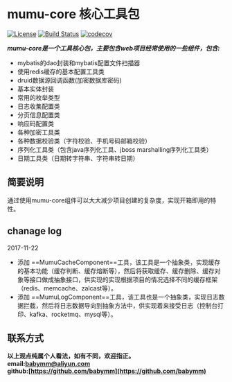 # mumu-core 核心工具包
[![License](https://img.shields.io/badge/License-Apache%202.0-blue.svg)](https://github.com/mumucommon/mumu-core/blob/master/LICENSE) 
[![Build Status](https://travis-ci.org/mumucommon/mumu-core.svg?branch=master)](https://travis-ci.org/mumucommon/mumu-core)
[![codecov](https://codecov.io/gh/mumucommon/mumu-zbus/branch/master/graph/badge.svg)](https://codecov.io/gh/mumucommon/mumu-core)

***mumu-core是一个工具核心包，主要包含web项目经常使用的一些组件，包含:***
-  mybatis的dao封装和mybatis配置文件扫描器
-  使用redis缓存的基本配置工具类
-  druid数据源回调函数(加密数据库密码)
-  基本实体封装
-  常用的枚举类型
-  日志收集配置类
-  分页信息配置类
-  响应码配置类
-  各种加密工具类
-  各种数据校验类（字符校验、手机号码邮箱校验）
-  序列化工具类（包含java序列化工具、jboss marshalling序列化工具类）
-  日期工具类（日期转字符串、字符串转日期）

## 简要说明
   通过使用mumu-core组件可以大大减少项目创建的复杂度，实现开箱即用的特性。
   
## chanage log
2017-11-22 
- 添加 ==MumuCacheComponent==工具，该工具是一个抽象类，实现缓存的基本功能（缓存判断、缓存熔断等），然后将获取缓存、缓存删除、缓存对象等接口做成抽象接口，供实现的实现根据项目的情况选择不同的缓存框架（redis、memcache、zalcast等）。
- 添加 ==MumuLogComponent==工具，该工具也是一个抽象类，实现日志数据拦截，然后将日志数据导向到抽象方法中，供实现着来接受日志（控制台打印、kafka、rocketmq、mysql等）。

## 联系方式
**以上观点纯属个人看法，如有不同，欢迎指正。  
email:<babymm@aliyun.com>  
github:[https://github.com/babymm](https://github.com/babymm)**